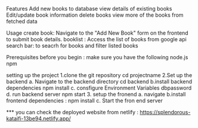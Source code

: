 Features
Add new books to database
view details of existing books
Edit/update book information
delete books 
view more of the books from fetched data

Usage
create book: Navigate to the "Add New Book" form on the frontend to submit book details.
booklist : Access the list of books from google api
search bar: to seacrh for books and filter listed books

Prerequisites
before you begin : make sure you have the following
node.js 
npm

setting up the project
1.clone the git repository
cd projectname
2.Set up the backend
   a. Navigate to the backend directory 
             cd backend
   b.install backend dependencies
      npm install
  c. consfigure Environment Variables
     dbpassword
d. run backend server
    npm start
3. setup the fronend
   a. navigate
b.install frontend dependencies  : npm install
c. Start the fron end server

*** you can check the deployed website from netlify : https://splendorous-kataifi-13be94.netlify.app/

